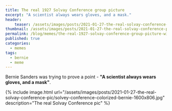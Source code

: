```yaml
---
title: The real 1927 Solvay Conference group picture
excerpt: "A scientist always wears gloves, and a mask."
header:
    teaser: /assets/images/posts/2021-01-27-the-real-solvay-conference-pic/solvey-conference-colorized-bernie-800x403.jpg
thumbnail: /assets/images/posts/2021-01-27-the-real-solvay-conference-pic/solvey-conference-colorized-bernie-800x403.jpg  
permalink: /blog/memes/the-real-1927-solvay-conference-group-picture-with-bernie
published: true
categories:
  - memes
tags:
  - bernie
  - meme
---
```


Bernie Sanders was trying to prove a point - **"A scientist always wears gloves, and a mask"**.

{% include image.html url="/assets/images/posts/2021-01-27-the-real-solvay-conference-pic/solvey-conference-colorized-bernie-1600x806.jpg" description="The real Solvay Conference pic" %}
